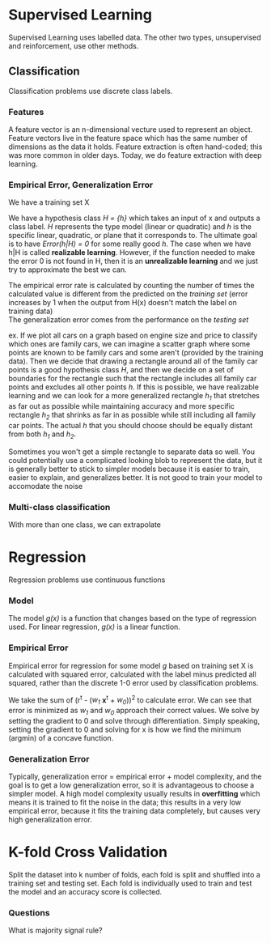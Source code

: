 # Supervised Learning
Supervised Learning uses labelled data. The other two types, unsupervised and reinforcement, use other methods.

## Classification

Classification problems use discrete class labels.

### Features

A feature vector is an n-dimensional vecture used to represent an object. Feature vectors live in the feature space which has the same number of dimensions as the data it holds. Feature extraction is often hand-coded; this was more common in older days. Today, we do feature extraction with deep learning.

### Empirical Error, Generalization Error

We have a training set X

We have a hypothesis class *H = {h}* which takes an input of x and outputs a class label. *H* represents the type model (linear or quadratic) and *h* is the specific linear, quadratic, or plane that it corresponds to. The ultimate goal is to have *Error(h|H) = 0* for some really good *h*. The case when we have h|H is called **realizable learning**. However, if the function needed to make the error 0 is not found in H, then it is an **unrealizable learning** and we just try to approximate the best we can.

The empirical error rate is calculated by counting the number of times the calculated value is different from the predicted on the *training set* (error increases by 1 when the output from H(x) doesn't match the label on training data)  
The generalization error comes from the performance on the *testing set*  

ex. If we plot all cars on a graph based on engine size and price to classify which ones are family cars, we can imagine a scatter graph where some points are known to be family cars and some aren't (provided by the training data). Then we decide that drawing a rectangle around all of the family car points is a good hypothesis class *H*, and then we decide on a set of boundaries for the rectangle such that the rectangle includes all family car points and excludes all other points *h*. If this is possible, we have realizable learning and we can look for a more generalized rectangle *h<sub>1</sub>* that stretches as far out as possible while maintaining accuracy and more specific rectangle *h<sub>2</sub>* that shrinks as far in as possible while still including all family car points. The actual *h* that you should choose should be equally distant from both *h<sub>1</sub>* and *h<sub>2</sub>*.  

Sometimes you won't get a simple rectangle to separate data so well. You could potentially use a complicated looking blob to represent the data, but it is generally better to stick to simpler models because it is easier to train, easier to explain, and generalizes better. It is not good to train your model to accomodate the noise

### Multi-class classification
With more than one class, we can extrapolate 

# Regression
Regression problems use continuous functions 

### Model
The model *g(x)* is a function that changes based on the type of regression used. For linear regression, *g(x)* is a linear function. 

### Empirical Error
Empirical error for regression for some model *g* based on training set X is calculated with squared error, calculated with the label minus predicted all squared, rather than the discrete 1-0 error used by classification problems. 

We take the sum of (r<sup>t</sup> - (*w<sub>1</sub>* **x**<sup>t</sup> + *w<sub>0</sub>*))<sup>2</sup> to calculate error. We can see that error is minimized as *w<sub>1</sub>* and *w<sub>0</sub>* approach their correct values. We solve by setting the gradient to 0 and solve through differentiation. Simply speaking, setting the gradient to 0 and solving for x is how we find the minimum (argmin) of a concave function. 

### Generalization Error
Typically, generalization error = empirical error + model complexity, and the goal is to get a low generalization error, so it is advantageous to choose a simpler model. A high model complexity usually results in **overfitting** which means it is trained to fit the noise in the data; this results in a very low empirical error, because it fits the training data completely, but causes very high generalization error. 

# K-fold Cross Validation
Split the dataset into k number of folds, each fold is split and shuffled into a training set and testing set. Each fold is individually used to train and test the model and an accuracy score is collected. 

### Questions
What is majority signal rule?